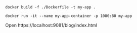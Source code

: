 
`docker build -f ./Dockerfile -t my-app .`

`docker run -it --name my-app-container -p 1080:80 my-app`

Open https://localhost:9081/blog/index.html
